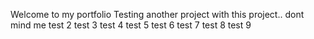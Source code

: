 Welcome to my portfolio
Testing another project with this project.. dont mind me
test 2
test 3
test 4
test 5
test 6
test 7
test 8
test 9
